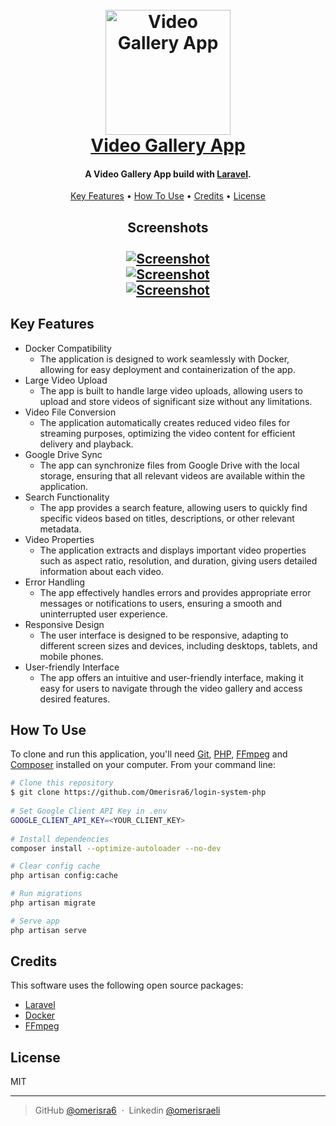 <h1 align="center">
  <br>
  <a href="https://omerisra6-video-gallery.onrender.com"><img src="https://cdn-icons-png.flaticon.com/512/1160/1160924.png" alt="Video Gallery App" width="200"></a>
  <br>
  <a href="https://omerisra6-video-gallery.onrender.com">Video Gallery App</a>
  <br>
</h1>

<h4 align="center">A Video Gallery App build with <a href="https://laravel.com/" target="_blank">Laravel</a>.</h4>
<p align="center"></p>
<p align="center">
  <a href="#key-features">Key Features</a> •
  <a href="#how-to-use">How To Use</a> •
  <a href="#credits">Credits</a> •
  <a href="#license">License</a>
</p>
<h2 align="center">
  Screenshots
  <br>
  <br>
  <a href="https://omerisra6-video-gallery.onrender.com"><img src="https://i.postimg.cc/q7rrL4Jc/Screen-Shot-2023-05-23-at-19-10-22.png" alt="Screenshot" border="0"></a>
  <br>
  <a href="https://omerisra6-video-gallery.onrender.com"><img src="https://i.postimg.cc/L8c6GVnB/Screen-Shot-2023-05-23-at-18-08-08.png" alt="Screenshot" border="0"></a>
  <br>
  <a href="https://omerisra6-video-gallery.onrender.com"><img src="https://i.postimg.cc/k4f7GzdQ/Screen-Shot-2023-05-23-at-19-12-06.png" alt="Screenshot" border="0"></a>
  
</h2>


## Key Features
* Docker Compatibility
  - The application is designed to work seamlessly with Docker, allowing for easy deployment and containerization of the app.
* Large Video Upload
  - The app is built to handle large video uploads, allowing users to upload and store videos of significant size without any limitations.
* Video File Conversion 
  - The application automatically creates reduced video files for streaming purposes, optimizing the video content for efficient delivery and playback.
* Google Drive Sync
  - The app can synchronize files from Google Drive with the local storage, ensuring that all relevant videos are available within the application.
* Search Functionality
  - The app provides a search feature, allowing users to quickly find specific videos based on titles, descriptions, or other relevant metadata.
* Video Properties
  - The application extracts and displays important video properties such as aspect ratio, resolution, and duration, giving users detailed information about each video.
* Error Handling
  - The app effectively handles errors and provides appropriate error messages or notifications to users, ensuring a smooth and uninterrupted user experience.
* Responsive Design
  - The user interface is designed to be responsive, adapting to different screen sizes and devices, including desktops, tablets, and mobile phones.
* User-friendly Interface
  - The app offers an intuitive and user-friendly interface, making it easy for users to navigate through the video gallery and access desired features.

## How To Use

To clone and run this application, you'll need [Git](https://git-scm.com), [PHP](https://www.php.net/), [FFmpeg](https://ffmpeg.org) and [Composer](https://getcomposer.org/) installed on your computer. 
From your command line:

```bash
# Clone this repository
$ git clone https://github.com/Omerisra6/login-system-php
    
# Set Google Client API Key in .env
GOOGLE_CLIENT_API_KEY=<YOUR_CLIENT_KEY>
    
# Install dependencies
composer install --optimize-autoloader --no-dev

# Clear config cache
php artisan config:cache

# Run migrations
php artisan migrate

# Serve app
php artisan serve

```

## Credits

This software uses the following open source packages:

- [Laravel](https://laravel.com/)
- [Docker](https://www.docker.com/)
- [FFmpeg](https://ffmpeg.org/)

## License

MIT

---

> GitHub [@omerisra6](https://github.com/Omerisra6) &nbsp;&middot;&nbsp;
> Linkedin [@omerisraeli](https://www.linkedin.com/in/omer-israeli6/)

